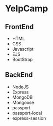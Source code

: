 # YelpCamp

## FrontEnd
- HTML
- CSS
- Javascript
- EJS
- BootStrap

## BackEnd
- NodeJS
- Express
- MongoDB
- Mongoose
- passport
- passport-local
- express-session
